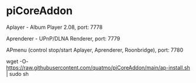 # piCoreAddon

Aplayer - Album Player 2.08, port: 7778

Aprenderer - UPnP/DLNA Renderer, port: 7779

APmenu (control stop/start Aplayer, Aprenderer, Roonbridge), port: 7780

wget -O- https://raw.githubusercontent.com/quatmo/piCoreAddon/main/ap-install.sh | sudo sh
